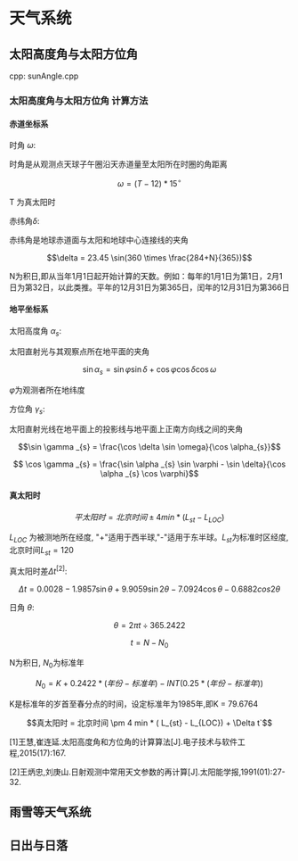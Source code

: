 # 天气系统

## 太阳高度角与太阳方位角

cpp: sunAngle.cpp

### 太阳高度角与太阳方位角 计算方法

#### 赤道坐标系

时角 $\omega$:

时角是从观测点天球子午圈沿天赤道量至太阳所在时圈的角距离

$$\omega = (T - 12) * 15^{\circ}$$

T 为真太阳时

赤纬角$\delta$:

赤纬角是地球赤道面与太阳和地球中心连接线的夹角

$$\delta = 23.45 \sin(360 \times \frac{284+N}{365})$$

N为积日,即从当年1月1日起开始计算的天数。例如：每年的1月1日为第1日，2月1日为第32日，以此类推。平年的12月31日为第365日，闰年的12月31日为第366日

#### 地平坐标系

太阳高度角 $\alpha _{s}$:

太阳直射光与其观察点所在地平面的夹角

$$ \sin \alpha _{s} = \sin{\varphi}\sin{\delta} + \cos{\varphi}\cos{\delta} \cos \omega $$

$\varphi$为观测者所在地纬度

方位角 $\gamma _{s}$:

太阳直射光线在地平面上的投影线与地平面上正南方向线之间的夹角

$$\sin \gamma _{s} = \frac{\cos \delta \sin \omega}{\cos \alpha_{s}}$$

$$ \cos \gamma _{s} = \frac{\sin \alpha _{s} \sin \varphi - \sin \delta}{\cos \alpha _{s} \cos \varphi}$$

#### 真太阳时

$$ 平太阳时 = 北京时间 \pm 4 min * ( L_{st} - L_{LOC})$$

$L_{LOC}$ 为被测地所在经度, "+"适用于西半球,"-"适用于东半球。$L_{st}$为标准时区经度,北京时间$L_{st}=120$

真太阳时差$\Delta t^{[2]}$:

$$ \Delta t = 0.0028 - 1.9857 \sin \theta + 9.9059 \sin 2 \theta - 7.0924 \cos \theta - 0.6882 cos 2 \theta $$

日角 $\theta$:

$$\theta = 2 \pi t \div 365.2422$$

$$ t = N - N_{0}$$

N为积日, $N_{0}$为标准年

$$N_{0} = K + 0.2422 * (年份 - 标准年) - INT(0.25 * (年份 - 标准年))$$

K是标准年的岁首至春分点的时间，设定标准年为1985年,即K = 79.6764

$$真太阳时 = 北京时间 \pm 4 min * ( L_{st} - L_{LOC}) + \Delta t`$$

[1]王慧,崔连延.太阳高度角和方位角的计算算法[J].电子技术与软件工程,2015(17):167.

[2]王炳忠,刘庚山.日射观测中常用天文参数的再计算[J].太阳能学报,1991(01):27-32.

## 雨雪等天气系统

## 日出与日落